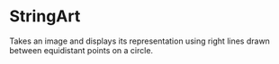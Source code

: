 # StringArt
Takes an image and displays its representation using right lines drawn between equidistant points on a circle.
